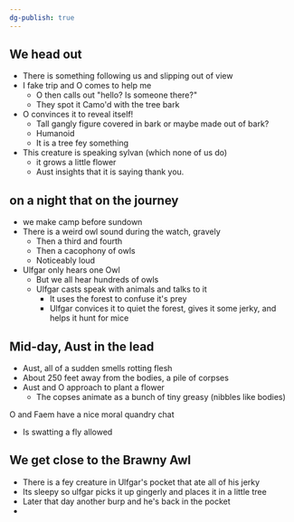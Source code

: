 ```yaml
---
dg-publish: true
---
```

## We head out
- There is something following us and slipping out of view
- I fake trip and O comes to help me
	- O then calls out "hello? Is someone there?"
	- They spot it Camo'd with the tree bark
- O convinces it to reveal itself!
	- Tall gangly figure covered in bark or maybe made out of bark?
	- Humanoid
	- It is a tree fey something
- This creature is speaking sylvan (which none of us do)
	- it grows a little flower
	- Aust insights that it is saying thank you.

## on a night that on the journey
- we make camp before sundown
- There is a weird owl sound during the watch, gravely
	- Then a third and fourth
	- Then a cacophony of owls
	- Noticeably loud
- Ulfgar only hears one Owl
	- But we all hear hundreds of owls
	- Ulfgar casts speak with animals and talks to it
		- It uses the forest to confuse it's prey
		- Ulfgar convices it to quiet the forest, gives it some jerky, and helps it hunt for mice 

## Mid-day, Aust in the lead
- Aust, all of a sudden smells rotting flesh
- About 250 feet away from the bodies, a pile of corpses
- Aust and O approach to plant a flower
	- The copses animate as a bunch of tiny greasy (nibbles like bodies)

O and Faem have a nice moral quandry chat
- Is swatting a fly allowed

## We get close to the Brawny Awl
- There is a fey creature in Ulfgar's pocket that ate all of his jerky
- Its sleepy so ulfgar picks it up gingerly and places it in a little tree
- Later that day another burp and he's back in the pocket
- 